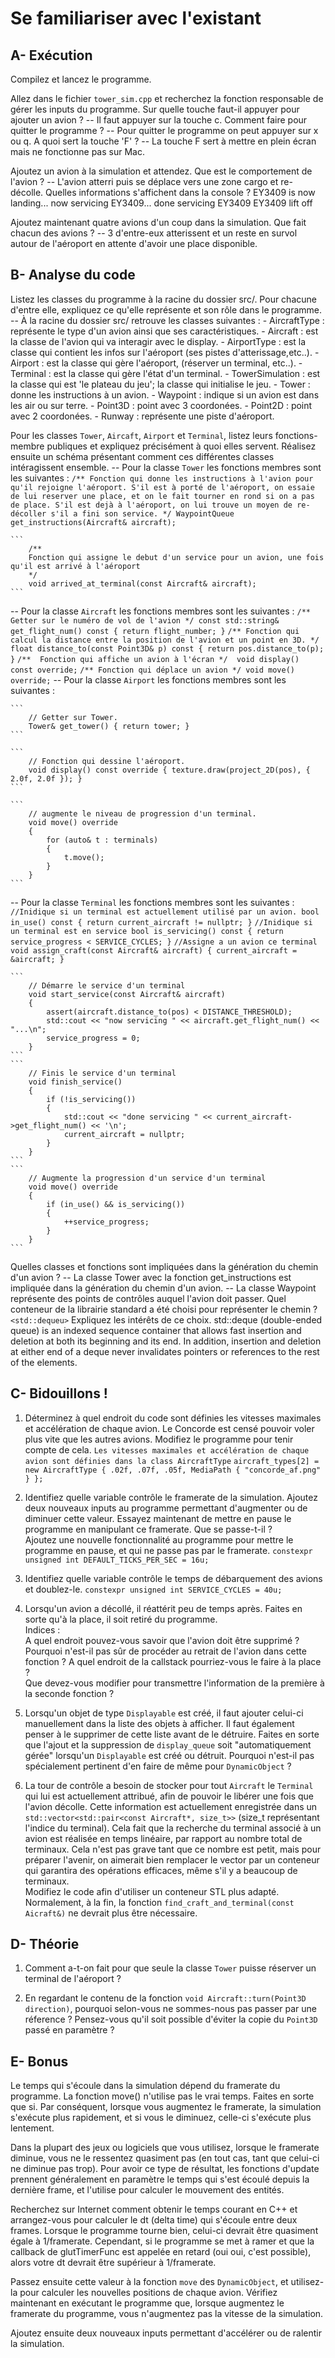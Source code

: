 # Se familiariser avec l'existant

## A- Exécution

Compilez et lancez le programme.

Allez dans le fichier `tower_sim.cpp` et recherchez la fonction responsable de gérer les inputs du programme.
Sur quelle touche faut-il appuyer pour ajouter un avion ?
-- Il faut appuyer sur la touche c.
Comment faire pour quitter le programme ?
-- Pour quitter le programme on peut appuyer sur x ou q.
A quoi sert la touche 'F' ?
-- La touche F sert à mettre en plein écran mais ne fonctionne pas sur Mac.

Ajoutez un avion à la simulation et attendez.
Que est le comportement de l'avion ?
-- L'avion atterri puis se déplace vers une zone cargo et re-décolle.
Quelles informations s'affichent dans la console ?
EY3409 is now landing...
now servicing EY3409...
done servicing EY3409
EY3409 lift off

Ajoutez maintenant quatre avions d'un coup dans la simulation.
Que fait chacun des avions ?
-- 3 d'entre-eux atterissent et un reste en survol autour de 
l'aéroport en attente d'avoir une place disponible.

## B- Analyse du code

Listez les classes du programme à la racine du dossier src/.
Pour chacune d'entre elle, expliquez ce qu'elle représente et son rôle dans le programme.
-- À la racine du dossier src/ retrouve les classes suivantes :
    - AircraftType : représente le type d'un avion ainsi que ses caractéristiques.
    - Aircraft : est la classe de l'avion qui va interagir avec le display.
    - AirportType : est la classe qui contient les infos sur l'aéroport (ses pistes d'atterissage,etc..).
    - Airport : est la classe qui gère l'aéroport, (réserver un terminal, etc..).
    - Terminal : est la classe qui gère l'état d'un terminal.
    - TowerSimulation : est la classe qui est 'le plateau du jeu'; la classe qui initialise le jeu.
    - Tower : donne les instructions à un avion.
    - Waypoint : indique si un avion est dans les air ou sur terre.
    - Point3D : point avec 3 coordonées.
    - Point2D : point avec 2 coordonées.
    - Runway : représente une piste d'aéroport.

Pour les classes `Tower`, `Aircaft`, `Airport` et `Terminal`, listez leurs fonctions-membre publiques et expliquez précisément à quoi elles servent.
Réalisez ensuite un schéma présentant comment ces différentes classes intéragissent ensemble.
-- Pour la classe `Tower` les fonctions membres sont les suivantes : 
    ```
        /** Fonction qui donne les instructions à l'avion pour qu'il rejoigne l'aéroport.
        S'il est à porté de l'aéroport, on essaie de lui reserver une place,
        et on le fait tourner en rond si on a pas de place.
        S'il est dejà à l'aéroport, on lui trouve un moyen de re-décoller s'il a fini son service. */
        WaypointQueue get_instructions(Aircraft& aircraft);
    ```
    
    ```
        /** 
        Fonction qui assigne le debut d'un service pour un avion, une fois qu'il est arrivé à l'aéroport
        */
        void arrived_at_terminal(const Aircraft& aircraft);
    ```
-- Pour la classe `Aircraft` les fonctions membres sont les suivantes :
    ```
        /**
            Getter sur le numéro de vol de l'avion
        */
        const std::string& get_flight_num() const { return flight_number; }
    ```
    ```
        /**
            Fonction qui calcul la distance entre la position de l'avion et un point en 3D.
        */
        float distance_to(const Point3D& p) const { return pos.distance_to(p); }
    ```
    ```
        /** 
            Fonction qui affiche un avion à l'écran
        */ 
        void display() const override;
    ```
    ```
        /**
            Fonction qui déplace un avion
        */
        void move() override;
    ```
-- Pour la classe `Airport` les fonctions membres sont les suivantes :

    ```
        // Getter sur Tower.
        Tower& get_tower() { return tower; }
    ```

    ```
        // Fonction qui dessine l'aéroport.
        void display() const override { texture.draw(project_2D(pos), { 2.0f, 2.0f }); }
    ```

    ```
        // augmente le niveau de progression d'un terminal.
        void move() override
        {
            for (auto& t : terminals)
            {
                t.move();
            }
        }
    ```

-- Pour la classe `Terminal` les fonctions membres sont les suivantes :
    ```
        //Inidique si un terminal est actuellement utilisé par un avion.
        bool in_use() const { return current_aircraft != nullptr; }
    ```
    ```
        //Inidique si un terminal est en service
        bool is_servicing() const { return service_progress < SERVICE_CYCLES; }
    ```
    ```
        //Assigne a un avion ce terminal
        void assign_craft(const Aircraft& aircraft) { current_aircraft = &aircraft; }
    ```

    ```
        // Démarre le service d'un terminal
        void start_service(const Aircraft& aircraft)
        {
            assert(aircraft.distance_to(pos) < DISTANCE_THRESHOLD);
            std::cout << "now servicing " << aircraft.get_flight_num() << "...\n";
            service_progress = 0;
        }
    ```
    ```
        // Finis le service d'un terminal
        void finish_service()
        {
            if (!is_servicing())
            {
                std::cout << "done servicing " << current_aircraft->get_flight_num() << '\n';
                current_aircraft = nullptr;
            }
        }
    ```
    ```
        // Augmente la progression d'un service d'un terminal
        void move() override
        {
            if (in_use() && is_servicing())
            {
                ++service_progress;
            }
        }
    ```

Quelles classes et fonctions sont impliquées dans la génération du chemin d'un avion ?
-- La classe Tower avec la fonction get_instructions est impliquée dans la génération du chemin d'un avion.
-- La classe Waypoint représente des points de contrôles auquel l'avion doit passer.
Quel conteneur de la librairie standard a été choisi pour représenter le chemin ?
`<std::dequeu>`
Expliquez les intérêts de ce choix.
std::deque (double-ended queue) is an indexed sequence container that allows fast insertion and deletion at both its beginning and its end. In addition, insertion and deletion at either end of a deque never invalidates pointers or references to the rest of the elements. 
## C- Bidouillons !

1) Déterminez à quel endroit du code sont définies les vitesses maximales et accélération de chaque avion.
Le Concorde est censé pouvoir voler plus vite que les autres avions.
Modifiez le programme pour tenir compte de cela.
`Les vitesses maximales et accélération de chaque avion sont définies dans la class AircraftType`
`aircraft_types[2] = new AircraftType { .02f, .07f, .05f, MediaPath { "concorde_af.png" } };`

2) Identifiez quelle variable contrôle le framerate de la simulation.
Ajoutez deux nouveaux inputs au programme permettant d'augmenter ou de diminuer cette valeur.
Essayez maintenant de mettre en pause le programme en manipulant ce framerate. Que se passe-t-il ?\
Ajoutez une nouvelle fonctionnalité au programme pour mettre le programme en pause, et qui ne passe pas par le framerate.
`constexpr unsigned int DEFAULT_TICKS_PER_SEC = 16u;`


3) Identifiez quelle variable contrôle le temps de débarquement des avions et doublez-le.
`constexpr unsigned int SERVICE_CYCLES = 40u;`

4) Lorsqu'un avion a décollé, il réattérit peu de temps après.
Faites en sorte qu'à la place, il soit retiré du programme.\
Indices :\
A quel endroit pouvez-vous savoir que l'avion doit être supprimé ?\
Pourquoi n'est-il pas sûr de procéder au retrait de l'avion dans cette fonction ?
A quel endroit de la callstack pourriez-vous le faire à la place ?\
Que devez-vous modifier pour transmettre l'information de la première à la seconde fonction ?

5) Lorsqu'un objet de type `Displayable` est créé, il faut ajouter celui-ci manuellement dans la liste des objets à afficher.
Il faut également penser à le supprimer de cette liste avant de le détruire.
Faites en sorte que l'ajout et la suppression de `display_queue` soit "automatiquement gérée" lorsqu'un `Displayable` est créé ou détruit.
Pourquoi n'est-il pas spécialement pertinent d'en faire de même pour `DynamicObject` ?

6) La tour de contrôle a besoin de stocker pour tout `Aircraft` le `Terminal` qui lui est actuellement attribué, afin de pouvoir le libérer une fois que l'avion décolle.
Cette information est actuellement enregistrée dans un `std::vector<std::pair<const Aircraft*, size_t>>` (size_t représentant l'indice du terminal).
Cela fait que la recherche du terminal associé à un avion est réalisée en temps linéaire, par rapport au nombre total de terminaux.
Cela n'est pas grave tant que ce nombre est petit, mais pour préparer l'avenir, on aimerait bien remplacer le vector par un conteneur qui garantira des opérations efficaces, même s'il y a beaucoup de terminaux.\
Modifiez le code afin d'utiliser un conteneur STL plus adapté. Normalement, à la fin, la fonction `find_craft_and_terminal(const Aicraft&)` ne devrait plus être nécessaire.

## D- Théorie

1) Comment a-t-on fait pour que seule la classe `Tower` puisse réserver un terminal de l'aéroport ?

2) En regardant le contenu de la fonction `void Aircraft::turn(Point3D direction)`, pourquoi selon-vous ne sommes-nous pas passer par une réference ?
Pensez-vous qu'il soit possible d'éviter la copie du `Point3D` passé en paramètre ?

## E- Bonus

Le temps qui s'écoule dans la simulation dépend du framerate du programme.
La fonction move() n'utilise pas le vrai temps. Faites en sorte que si.
Par conséquent, lorsque vous augmentez le framerate, la simulation s'exécute plus rapidement, et si vous le diminuez, celle-ci s'exécute plus lentement.

Dans la plupart des jeux ou logiciels que vous utilisez, lorsque le framerate diminue, vous ne le ressentez quasiment pas (en tout cas, tant que celui-ci ne diminue pas trop).
Pour avoir ce type de résultat, les fonctions d'update prennent généralement en paramètre le temps qui s'est écoulé depuis la dernière frame, et l'utilise pour calculer le mouvement des entités.

Recherchez sur Internet comment obtenir le temps courant en C++ et arrangez-vous pour calculer le dt (delta time) qui s'écoule entre deux frames.
Lorsque le programme tourne bien, celui-ci devrait être quasiment égale à 1/framerate.
Cependant, si le programme se met à ramer et que la callback de glutTimerFunc est appelée en retard (oui oui, c'est possible), alors votre dt devrait être supérieur à 1/framerate.

Passez ensuite cette valeur à la fonction `move` des `DynamicObject`, et utilisez-la pour calculer les nouvelles positions de chaque avion.
Vérifiez maintenant en exécutant le programme que, lorsque augmentez le framerate du programme, vous n'augmentez pas la vitesse de la simulation.

Ajoutez ensuite deux nouveaux inputs permettant d'accélérer ou de ralentir la simulation.
